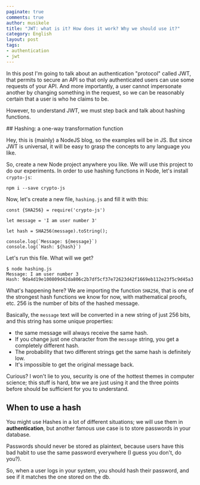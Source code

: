 ```yaml
---
paginate: true
comments: true
author: musikele
title: "JWT: what is it? How does it work? Why we should use it?"
category: English
layout: post
tags:
- authentication
- jwt 
---
```


In this post I'm going to talk about an authentication "protocol" called JWT, that permits to secure an API so that only authenticated users can use some requests of your API. And more importantly, a user cannot impersonate another by changing something in the request, so we can be reasonably certain that a user is who he claims to be.

However, to understand JWT, we must step back and talk about hashing functions. 

## Hashing: a one-way transformation function 

Hey, this is (mainly) a NodeJS blog, so the examples will be in JS. But since JWT is universal, it will be easy to grasp the concepts to any language you like. 

So, create a new Node project anywhere you like. We will use this project to do our experiments. In order to use hashing functions in Node, let's install `crypto-js`: 

```console
npm i --save crypto-js
```

Now, let's create a new file, `hashing.js` and fill it with this: 

```
const {SHA256} = require('crypto-js')

let message = 'I am user number 3'

let hash = SHA256(message).toString();

console.log(`Message: ${message}`)
console.log(`Hash: ${hash}`)
```

Let's run this file. What will we get? 

```console
$ node hashing.js 
Message: I am user number 3
Hash: 9da4d19e100809d42da806c2b7df5cf37e72623d42f1669eb112e23f5c9d45a3
```

What's happening here? We are importing the function `SHA256`, that is one of the strongest hash functions we know for now, with mathematical proofs, etc. 256 is the number of bits of the hashed message. 

Basically, the `message` text will be converted in a new string of just 256 bits, and this string has some unique properties: 
- the same message will always receive the same hash. 
- If you change just one character from the `message` string, you get a completely different hash. 
- The probability that two different strings get the same hash is definitely low. 
- It's impossible to get the original message back. 

Curious? I won't lie to you, security is one of the hottest themes in computer science; this stuff is hard, btw we are just using it and the three points before should be sufficient for you to understand. 

## When to use a hash 

You might use Hashes in a lot of different situations; we will use them in **authentication**, but another famous use case is to store passwords in your database. 

Passwords should never be stored as plaintext, because users have this bad habit to use the same password everywhere (I guess you don't, do you?). 

So, when a user logs in your system, you should hash their password, and see if it matches the one stored on the db. 

